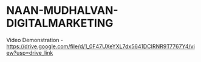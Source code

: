 # NAAN-MUDHALVAN-DIGITALMARKETING

Video Demonstration - https://drive.google.com/file/d/1_0F47UXeYXL7dx5641DCIRNR9T7767Y4/view?usp=drive_link
